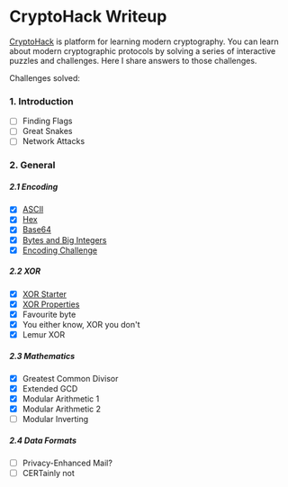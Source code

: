 # CryptoHack Writeup
[CryptoHack](https://cryptohack.org/) is platform for learning modern cryptography. You can learn about modern cryptographic protocols by solving a series of interactive puzzles and challenges.
Here I share answers to those challenges.

Challenges solved:
### 1. Introduction
- [ ] Finding Flags
- [ ] Great Snakes
- [ ] Network Attacks
### 2. General
##### 2.1 Encoding
- [x] [ASCII](https://github.com/stwater20/cryptohack/blob/master/General/Encoding/ASCII.py)
- [x] [Hex](https://github.com/stwater20/cryptohack/blob/master/General/Encoding/Hex.py)
- [x] [Base64](https://github.com/stwater20/cryptohack/blob/master/General/Encoding/Base64.py)
- [x] [Bytes and Big Integers](https://github.com/stwater20/cryptohack/blob/master/General/Encoding/Bytes_and_Big_Integer.py)
- [x] [Encoding Challenge](https://github.com/stwater20/cryptohack/blob/master/General/Encoding/Encoding_Challenge.py)
##### 2.2 XOR
- [x] [XOR Starter](https://github.com/stwater20/cryptohack/blob/master/General/XOR/XOR_Starter.py)
- [x] [XOR Properties](https://github.com/stwater20/cryptohack/blob/master/General/XOR/XOR_Properties.py)
- [x] Favourite byte
- [x] You either know, XOR you don't
- [x] Lemur XOR
##### 2.3 Mathematics
- [x] Greatest Common Divisor
- [x] Extended GCD
- [x] Modular Arithmetic 1
- [x] Modular Arithmetic 2
- [ ] Modular Inverting
##### 2.4 Data Formats
- [ ] Privacy-Enhanced Mail?
- [ ] CERTainly not
